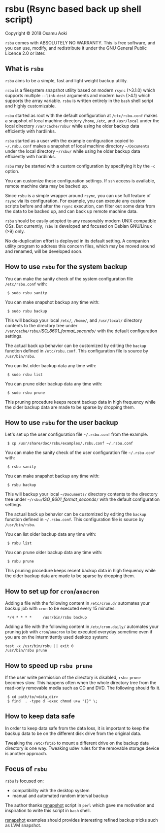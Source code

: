 # rsbu (Rsync based back up shell script)

<!---
vim:se tw=78 ai si sts=4 et:
-->

Copyright © 2018 Osamu Aoki <osamu at debian.org>

`rsbu` comes with ABSOLUTELY NO WARRANTY.  This is free software, and you can
use, modify, and redistribute it under the GNU General Public Licence 2.0 or
later.

## What is `rsbu`

`rsbu` aims to be a simple, fast and light weight backup utility.

`rsbu` is a filesystem snapshot utility based on modern `rsync` (>3.1.0) which
supports multiple `--link-dest` arguments and modern `bash` (>4.1) which
supports the array variable.  `rsbu` is written entirely in the `bash` shell
script and highly customizable.

`rsbu` started as root with the default configuration at `/etc/rsbu.conf`
makes a snapshot of local machine directory `/home`, `/etc`, and `/usr/local`
under the local directory `/var/cache/rsbu/` while using he older backup data
efficiently with hardlinks.

`rsbu` started as a user with the example configuration copied to
`~/.rsbu.conf` makes a snapshot of local machine directory `~/Documents` under
the local directory `~/rsbu/` while using he older backup data efficiently
with hardlinks.

`rsbu` may be started with a custom configuration by specifying it by the `-c`
option.

You can customize these configuration settings.  If `ssh` access is available,
remote machine data may be backed up.

Since `rsbu` is a simple wrapper around `rsync`, you can use full feature of
`rsync` via its configuration.  For example, you can execute any custom
scripts before and after the `rsync` execution, can filter out some data from
the data to be backed up, and can back up remote machine data.

`rsbu` should be easily adopted to any reasonably modern UNIX compatible OSs.
But currently, `rsbu` is developed and focused on Debian GNU/Linux (>9) only.

No de-duplication effort is deployed in its default setting.  A companion
utility program to address this concern files, which may be moved around and
renamed, will be developed soon.

## How to use `rsbu` for the system backup

You can make the sanity check of the system configuration file
`/etc/rsbu.conf` with:

```
 $ sudo rsbu sanity
```

You can make snapshot backup any time with:

```
 $ sudo rsbu backup
```

This will backup your local `/etc/`, `/home/`, and `/usr/local/` directory
contents to the directory tree under
`/var/cache/rsbu/`*ISO_8601_format_seconds*`/` with the default configuration
settings.

The actual back up behavior can be customized by editing the `backup` function
defined in `/etc/rsbu.conf`.  This configuration file is source by
`/usr/bin/rsbu`.

You can list older backup data any time with:

```
 $ sudo rsbu list
```

You can prune older backup data any time with:

```
 $ sudo rsbu prune
```

This pruning procedure keeps recent backup data in high frequency while the
older backup data are made to be sparse by dropping them.

## How to use `rsbu` for the user backup

Let's set up the user configuration file `~/.rsbu.conf` from the example.

```
 $ cp /usr/share/doc/rsbu/examples/.rsbu.conf ~/.rsbu.conf
```

You can make the sanity check of the user configuration file `~/.rsbu.conf`
with:

```
 $ rsbu sanity
```

You can make snapshot backup any time with:

```
 $ rsbu backup
```

This will backup your local `~/Documents/` directory contents to the directory
tree under `~/rsbu/`*ISO_8601_format_seconds*`/` with the default
configuration settings.

The actual back up behavior can be customized by editing the `backup` function
defined in `~/.rsbu.conf`.  This configuration file is source by
`/usr/bin/rsbu`.

You can list older backup data any time with:

```
 $ rsbu list
```

You can prune older backup data any time with:

```
 $ rsbu prune
```

This pruning procedure keeps recent backup data in high frequency while the
older backup data are made to be sparse by dropping them.

## How to set up for `cron`/`anacron`

Adding a file with the following content in `/etc/cron.d/` automates your
backup job with `cron` to be executed every 15 minutes:

```
 */4 * * * *     /usr/bin/rsbu backup
```

Adding a file with the following content in `/etc/cron.daily/` automates your
pruning job with `cron`/`anacron` to be executed everyday sometime even if
you are on the intermittently used desktop system:

```
test -x /usr/bin/rsbu || exit 0
/usr/bin/rsbu prune
```

## How to speed up `rsbu prune`

If the user write permission of the directory is disabled, `rsbu prune`
becomes slow.  This happens often when the whole directory tree from the
read-only removable media such as CD and DVD.  The following should fix it.

```
 $ cd path/to/<data_dir>
 $ find  . -type d -exec chmod u+w "{}" \;
```

## How to keep data safe

In order to keep data safe from the data loss, it is important to keep the
backup data to be on the different disk drive from the original data.

Tweaking the `/etc/fstab` to mount a different drive on the backup data
directory is one way.  Tweaking udev rules for the removable storage device is
another approach.

## Focus of `rsbu`

`rsbu` is focused on:

* compatibility with the desktop system
* manual and automated random interval backup

The author thanks [rsnapshot](http://rsnapshot.org/) script in `perl` which
gave me motivation and inspiration to write this script in `bash` shell.

[rsnapshot](http://rsnapshot.org/) examples should provides interesting
refined backup tricks such as LVM snapshot.


